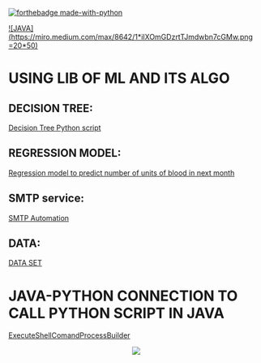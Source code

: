 [![forthebadge made-with-python](http://ForTheBadge.com/images/badges/made-with-python.svg)](https://www.python.org/)

[![JAVA](https://miro.medium.com/max/8642/1*iIXOmGDzrtTJmdwbn7cGMw.png =20*50)](https://www.tutorialspoint.com/java/index.htm)

# USING LIB OF ML AND ITS ALGO

## DECISION TREE:
[Decision Tree Python script](https://github.com/ViditGoel/BloodBank-Managment-System-BMS/blob/main/Backend/Blood%20donation%20Prediction.py)

## REGRESSION MODEL: 
[Regression model to predict number of units of blood in next month](https://github.com/ViditGoel/BloodBank-Managment-System-BMS/blob/main/Backend/Predection_Units.py)

## SMTP service:
[SMTP Automation](https://github.com/ViditGoel/BloodBank-Managment-System-BMS/blob/main/Backend/SMTP.java)

## DATA:
[DATA SET](https://github.com/ViditGoel/BloodBank-Managment-System-BMS/blob/main/Backend/blood.csv)


# JAVA-PYTHON CONNECTION TO CALL PYTHON SCRIPT IN JAVA

[ExecuteShellComandProcessBuilder](https://github.com/ViditGoel/BloodBank-Managment-System-BMS/blob/main/Java-Python_connection/ExecuteShellComandProcessBuilder.java)

<p align="center">
  <img src="https://lh3.googleusercontent.com/proxy/bmMMfbcCEVB313l29dBuoasMct4OrLamZa_3yO02B3GnZSVKH_a8nDx1H1V2zZRCkWzxkw4OBXNR8ddYOiN80pgNJel41jWy"/>
</p>
